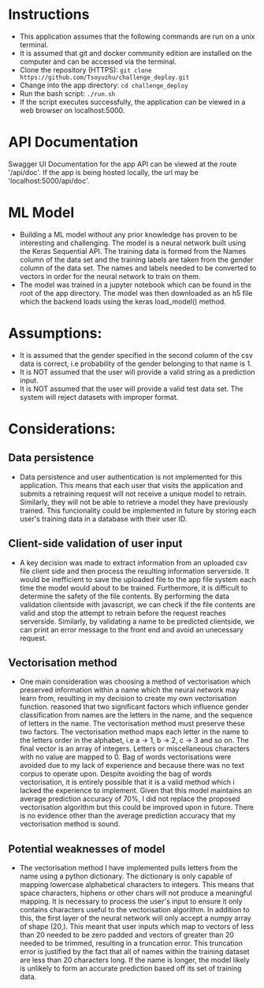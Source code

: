 # Instructions
- This application assumes that the following commands are run on a unix terminal.
- It is assumed that git and docker community edition are installed on the computer and can be accessed via the terminal. 
- Clone the repository (HTTPS):
    `git clone https://github.com/Tsoyuzhu/challenge_deploy.git`
- Change into the app directory:
    `cd challenge_deploy`
- Run the bash script:
    `./run.sh`
- If the script executes successfully, the application can be viewed in a web browser on localhost:5000.

# API Documentation
Swagger UI Documentation for the app API can be viewed at the route '/api/doc'. If the app is being hosted locally, the url may be 'localhost:5000/api/doc'.

# ML Model
- Building a ML model without any prior knowledge has proven to be interesting and challenging. The model is a neural network built using the Keras Sequential API. The training data is formed from the Names column of the data set and the training labels are taken from the gender column of the data set. The names and labels needed to be converted to vectors in order for the neural network to train on them.
- The model was trained in a jupyter notebook which can be found in the root of the app directory. The model was then downloaded as an h5 file which the backend loads using the keras load_model() method.

# Assumptions:
- It is assumed that the gender specified in the second column of the csv data is correct, i.e probability of the gender belonging to that name is 1.  
- It is NOT assumed that the user will provide a valid string as a prediction input.
- It is NOT assumed that the user will provide a valid test data set. The system will reject datasets with improper format.

# Considerations:

## Data persistence
- Data persistence and user authentication is not implemented for this application. This means that each user that visits the application and submits a  retraining request will not receive a unique model to retrain. Similarly, they will not be able to retrieve a model they have previously trained. This funcionality could be implemented in future by storing each user's training data in a database with their user ID.

## Client-side validation of user input
- A key decision was made to extract information from an uploaded csv file client side and then process the resulting information serverside. It would be inefficient to save the uploaded file to the app file system each time the model would about to be trained. Furthermore, it is difficult to determine the safety of the file contents. By performing the data validation clientside with javascript, we can check if the file contents are valid and stop the attempt to retrain before the request reaches serverside. Similarly, by validating a name to be predicted clientside, we can print an error message to the front end and avoid an unecessary request.

## Vectorisation method
- One main consideration was choosing a method of vectorisation which preserved information within a name which the neural network may learn from, resulting in my decision to create my own vectorisation function. reasoned that two significant factors which influence gender classification from names are the letters in the name, and the sequence of letters in the name. The vectorisation method must preserve these two factors. The vectorisation method maps each letter in the name to the letters order in the alphabet, i.e a -> 1, b -> 2, c -> 3 and so on. The final vector is an array of integers. Letters or miscellaneous characters with no value are mapped to 0. Bag of words vectorisations were avoided due to my lack of experience and because there was no text corpus to operate upon. Despite avoiding the bag of words vectorisation, it is entirely possible that it is a valid method which i lacked the experience to implement. Given that this model maintains an average prediction accuracy of 70%, I did not replace the proposed vectorisation algorithm but this could be improved upon in future. There is no evidence other than the average prediction accuracy that my vectorisation method is sound.

## Potential weaknesses of model
- The vectorisation method I have implemented pulls letters from the name using a python dictionary. The dictionary is only capable of mapping lowercase alphabetical characters to integers. This means that space characters, hiphens or other chars will not produce a meaningful mapping. It is necessary to process the user's input to ensure it only contains characters useful to the vectorisation algorithm. In addition to this, the first layer of the neural network will only accept a numpy array of shape (20,). This meant that user inputs which map to vectors of less than 20 needed to be zero padded and vectors of greater than 20 needed to be trimmed, resulting in a truncation error. This truncation error is justified by the fact that all of names within the training dataset are less than 20 characters long. If the name is longer, the model likely is unlikely to form an accurate prediction based off its set of training data.
